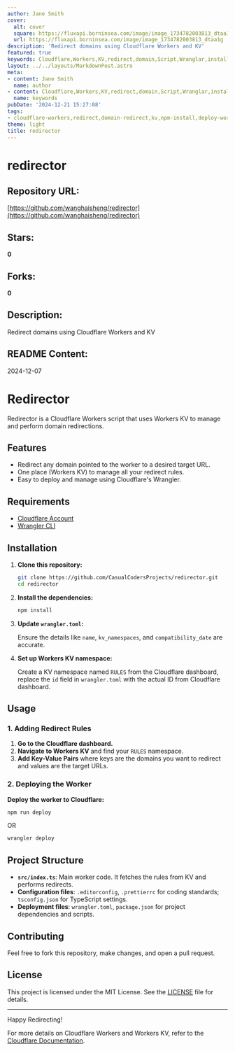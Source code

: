 ```yaml
---
author: Jane Smith
cover:
  alt: cover
  square: https://fluxapi.borninsea.com/image/image_1734782003813_dtaa1g
  url: https://fluxapi.borninsea.com/image/image_1734782003813_dtaa1g
description: 'Redirect domains using Cloudflare Workers and KV'
featured: true
keywords: Cloudflare,Workers,KV,redirect,domain,Script,Wranglar,installation,deployment,Cloudflare,Dashboard,namespace,worker,domain,management,easy,to,manage,MIT,License
layout: ../../layouts/MarkdownPost.astro
meta:
- content: Jane Smith
  name: author
- content: Cloudflare,Workers,KV,redirect,domain,Script,Wranglar,installation,deployment,Cloudflare,Dashboard,namespace,worker,domain,management,easy,to,manage,MIT,License
  name: keywords
pubDate: '2024-12-21 15:27:08'
tags:
- cloudflare-workers,redirect,domain-redirect,kv,npm-install,deploy-worker,workers-kv,repository-cloning,cloudflare-account,wrangler-cli,project-structure,mit-license,coding-standards
theme: light
title: redirector
---
```


# redirector

## Repository URL: 
[https://github.com/wanghaisheng/redirector](https://github.com/wanghaisheng/redirector)

## Stars: 
**0**

## Forks: 
**0**

## Description: 
Redirect domains using Cloudflare Workers and KV

## README Content: 
2024-12-07

# Redirector

Redirector is a Cloudflare Workers script that uses Workers KV to manage and perform domain redirections.

## Features

- Redirect any domain pointed to the worker to a desired target URL.
- One place (Workers KV) to manage all your redirect rules.
- Easy to deploy and manage using Cloudflare's Wrangler.

## Requirements

- [Cloudflare Account](https://dash.cloudflare.com/)
- [Wrangler CLI](https://developers.cloudflare.com/workers/wrangler/)

## Installation

1. **Clone this repository:**

    ```sh
    git clone https://github.com/CasualCodersProjects/redirector.git
    cd redirector
    ```

2. **Install the dependencies:**

    ```sh
    npm install
    ```

3. **Update `wrangler.toml`:**

   Ensure the details like `name`, `kv_namespaces`, and `compatibility_date` are accurate.

4. **Set up Workers KV namespace:**

   Create a KV namespace named `RULES` from the Cloudflare dashboard, replace the `id` field in `wrangler.toml` with the actual ID from Cloudflare dashboard.

## Usage

### 1. Adding Redirect Rules

1. **Go to the Cloudflare dashboard.**
2. **Navigate to Workers KV** and find your `RULES` namespace.
3. **Add Key-Value Pairs** where keys are the domains you want to redirect and values are the target URLs.

### 2. Deploying the Worker

**Deploy the worker to Cloudflare:**

```sh
npm run deploy
```
OR
```sh
wrangler deploy
```

## Project Structure

- **`src/index.ts`**: Main worker code. It fetches the rules from KV and performs redirects.
- **Configuration files**: `.editorconfig`, `.prettierrc` for coding standards; `tsconfig.json` for TypeScript settings.
- **Deployment files**: `wrangler.toml`, `package.json` for project dependencies and scripts.

## Contributing

Feel free to fork this repository, make changes, and open a pull request.

## License

This project is licensed under the MIT License. See the [LICENSE](./LICENSE) file for details.

---

Happy Redirecting!

For more details on Cloudflare Workers and Workers KV, refer to the [Cloudflare Documentation](https://developers.cloudflare.com/workers/).

